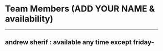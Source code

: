 # Team Members (ADD YOUR NAME & availability)
---

## andrew sherif : available any time except friday- 
